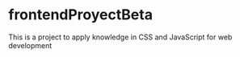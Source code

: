 # frontendProyectBeta
This is a project to apply knowledge in CSS and JavaScript for web development
